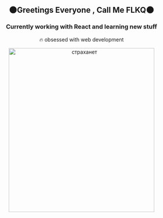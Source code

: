  ## <p align="center">🌑Greetings Everyone , Call Me FLKQ🌑</p>

### <p align="center"> Currently working with React and learning new stuff</p>

<p align="center">🔥 obsessed with web development</p>

<p align="center">
 <a data-flickr-embed="true" align="center" href="https://www.flickr.com/photos/191267681@N07/50884533146/in/dateposted-public/" title="страханет"><img src="https://live.staticflickr.com/65535/50884533146_7d041b6e8d_z.jpg" width="400" height="450" alt="страханет"></a>
</p>







